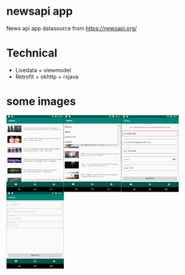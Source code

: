 # newsapi app
News api app 
datasource from https://newsapi.org/

# Technical
- Livedata + viewmodel
- Retrofit + okhttp + rxjava

# some images
<img align="left" width="150" height="200" src="https://github.com/anlethanh3/newsapi/blob/master/images/home.PNG">
<img align="left" width="150" height="200" src="https://github.com/anlethanh3/newsapi/blob/master/images/feeds.PNG">
<img align="left" width="150" height="200" src="https://github.com/anlethanh3/newsapi/blob/master/images/register.PNG">
<img align="left" width="150" height="200" src="https://github.com/anlethanh3/newsapi/blob/master/images/signout.PNG">
